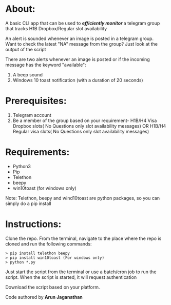 # About:
A basic CLI app that can be used to <i><b> efficiently monitor </b></i> a telegram group that tracks H1B Dropbox/Regular slot availability  

An alert is sounded whenever an image is posted in a telegram group.  
Want to check the latest "NA" message from the group? Just look at the output of the script

There are two alerts whenever an image is posted or if the incoming message has the keyword "available":
1. A beep sound
2. Windows 10 toast notification (with a duration of 20 seconds)

# Prerequisites:

1. Telegram account
2. Be a member of the group based on your requirement- H1B/H4 Visa Dropbox slots( No Questions only slot availability messages) OR H1B/H4 Regular visa slots( No Questions only slot availability messages)

# Requirements:  

- Python3
- Pip
- Telethon
- beepy
- win10toast (for windows only)

Note: Telethon, beepy and wind10toast are python packages, so you can simply do a pip install

# Instructions:
Clone the repo. From the terminal, navigate to the place where the repo is cloned and run the following commands:

~~~~
> pip install telethon beepy
> pip install win10toast (For windows only)
> python *.py
~~~~

Just start the script from the terminal or use a batch/cron job to run the script. When the script is started, it will request authentication

Download the script based on your platform.

Code authored by <b>Arun Jaganathan</b>
